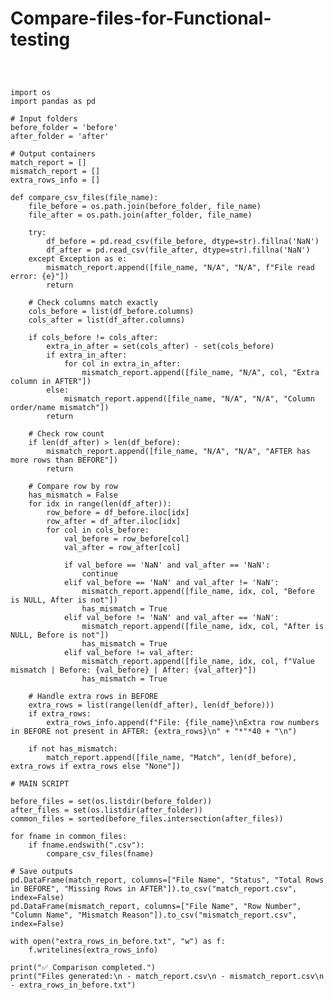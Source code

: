 # Compare-files-for-Functional-testing


<pre>
<code>


import os
import pandas as pd

# Input folders
before_folder = 'before'
after_folder = 'after'

# Output containers
match_report = []
mismatch_report = []
extra_rows_info = []

def compare_csv_files(file_name):
    file_before = os.path.join(before_folder, file_name)
    file_after = os.path.join(after_folder, file_name)

    try:
        df_before = pd.read_csv(file_before, dtype=str).fillna('NaN')
        df_after = pd.read_csv(file_after, dtype=str).fillna('NaN')
    except Exception as e:
        mismatch_report.append([file_name, "N/A", "N/A", f"File read error: {e}"])
        return

    # Check columns match exactly
    cols_before = list(df_before.columns)
    cols_after = list(df_after.columns)

    if cols_before != cols_after:
        extra_in_after = set(cols_after) - set(cols_before)
        if extra_in_after:
            for col in extra_in_after:
                mismatch_report.append([file_name, "N/A", col, "Extra column in AFTER"])
        else:
            mismatch_report.append([file_name, "N/A", "N/A", "Column order/name mismatch"])
        return

    # Check row count
    if len(df_after) > len(df_before):
        mismatch_report.append([file_name, "N/A", "N/A", "AFTER has more rows than BEFORE"])
        return

    # Compare row by row
    has_mismatch = False
    for idx in range(len(df_after)):
        row_before = df_before.iloc[idx]
        row_after = df_after.iloc[idx]
        for col in cols_before:
            val_before = row_before[col]
            val_after = row_after[col]

            if val_before == 'NaN' and val_after == 'NaN':
                continue
            elif val_before == 'NaN' and val_after != 'NaN':
                mismatch_report.append([file_name, idx, col, "Before is NULL, After is not"])
                has_mismatch = True
            elif val_before != 'NaN' and val_after == 'NaN':
                mismatch_report.append([file_name, idx, col, "After is NULL, Before is not"])
                has_mismatch = True
            elif val_before != val_after:
                mismatch_report.append([file_name, idx, col, f"Value mismatch | Before: {val_before} | After: {val_after}"])
                has_mismatch = True

    # Handle extra rows in BEFORE
    extra_rows = list(range(len(df_after), len(df_before)))
    if extra_rows:
        extra_rows_info.append(f"File: {file_name}\nExtra row numbers in BEFORE not present in AFTER: {extra_rows}\n" + "*"*40 + "\n")

    if not has_mismatch:
        match_report.append([file_name, "Match", len(df_before), extra_rows if extra_rows else "None"])

# MAIN SCRIPT

before_files = set(os.listdir(before_folder))
after_files = set(os.listdir(after_folder))
common_files = sorted(before_files.intersection(after_files))

for fname in common_files:
    if fname.endswith(".csv"):
        compare_csv_files(fname)

# Save outputs
pd.DataFrame(match_report, columns=["File Name", "Status", "Total Rows in BEFORE", "Missing Rows in AFTER"]).to_csv("match_report.csv", index=False)
pd.DataFrame(mismatch_report, columns=["File Name", "Row Number", "Column Name", "Mismatch Reason"]).to_csv("mismatch_report.csv", index=False)

with open("extra_rows_in_before.txt", "w") as f:
    f.writelines(extra_rows_info)

print("✅ Comparison completed.")
print("Files generated:\n - match_report.csv\n - mismatch_report.csv\n - extra_rows_in_before.txt")

    
    


        
    </code>
</pre>
